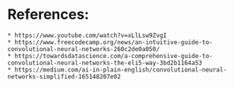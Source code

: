 # References:
	* https://www.youtube.com/watch?v=xLlLsw9ZvgI
	* https://www.freecodecamp.org/news/an-intuitive-guide-to-convolutional-neural-networks-260c2de0a050/
	* https://towardsdatascience.com/a-comprehensive-guide-to-convolutional-neural-networks-the-eli5-way-3bd2b1164a53
	* https://medium.com/ai-in-plain-english/convolutional-neural-networks-simplified-165148207e02